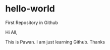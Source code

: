 # hello-world
First Repository in Github

Hi All,

 This is Pawan. I am just learning Github. Thanks
